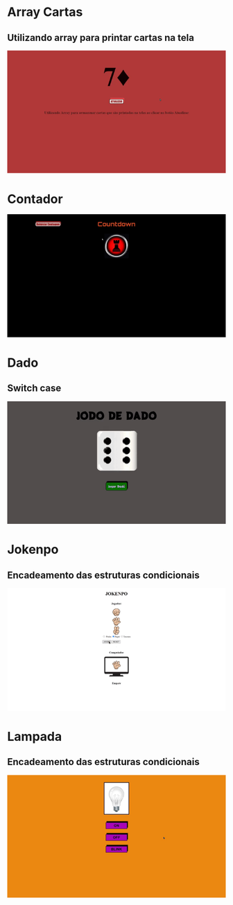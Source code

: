 # Array Cartas
## Utilizando array para printar cartas na tela
![](Lampada/img/cartas.gif)

# Contador
![](Lampada/img/contador.gif)

# Dado
## Switch case
![](Lampada/img/dado.gif)

# Jokenpo
## Encadeamento das estruturas condicionais
![](Lampada/img/jokenpo.gif)

# Lampada
## Encadeamento das estruturas condicionais
![](Lampada/img/lampada.gif)
